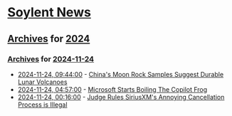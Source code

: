 # [Soylent News](../../../README.md)

## [Archives](../../index.md) for [2024](../index.md)

### [Archives](../../index.md) for [2024-11-24](index.md)

* [2024-11-24, 09:44:00](https://soylentnews.org/article.pl?sid=24/11/23/0135229&from=rss) - [China's Moon Rock Samples Suggest Durable Lunar Volcanoes](https://soylentnews.org/article.pl?sid=24/11/23/0135229&from=rss)
* [2024-11-24, 04:57:00](https://soylentnews.org/article.pl?sid=24/11/23/0129250&from=rss) - [Microsoft Starts Boiling The Copilot Frog](https://soylentnews.org/article.pl?sid=24/11/23/0129250&from=rss)
* [2024-11-24, 00:16:00](https://soylentnews.org/article.pl?sid=24/11/23/0119238&from=rss) - [Judge Rules SiriusXM's Annoying Cancellation Process is Illegal](https://soylentnews.org/article.pl?sid=24/11/23/0119238&from=rss)
